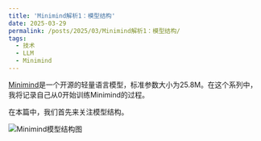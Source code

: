```yaml
---
title: 'Minimind解析1：模型结构'
date: 2025-03-29
permalink: /posts/2025/03/Minimind解析1：模型结构/
tags:
  - 技术
  - LLM
  - Minimind
---
```


[Minimind](https://github.com/jingyaogong/minimind)是一个开源的轻量语言模型，标准参数大小为25.8M。在这个系列中，我将记录自己从0开始训练Minimind的过程。

在本篇中，我们首先来关注模型结构。

![Minimind模型结构图](https://github.com/jingyaogong/minimind/raw/master/images/LLM-structure.png)